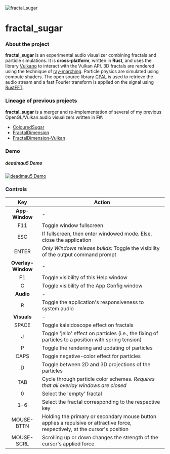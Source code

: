 ![fractal_sugar](res/fractal_sugar.ico)
# fractal_sugar

### About the project
**fractal_sugar** is an experimental audio visualizer combining fractals and particle simulations. It is **cross-platform**, written in **Rust**, and uses the library [Vulkano](https://github.com/vulkano-rs/vulkano) to interact with the Vulkan API.
3D fractals are rendered using the technique of [ray-marching](http://blog.hvidtfeldts.net/index.php/2011/06/distance-estimated-3d-fractals-part-i/).
Particle physics are simulated using compute shaders.
The open source library [CPAL](https://github.com/rustaudio/cpal) is used to retrieve the audio stream and a fast Fourier transform is applied on the signal using [RustFFT](https://github.com/ejmahler/RustFFT).

### Lineage of previous projects
**fractal_sugar** is a merger and re-implementation of several of my previous OpenGL/Vulkan audio visualizers written in **F#**:
* [ColouredSugar](https://github.com/ryco117/ColouredSugar)
* [FractalDimension](https://github.com/ryco117/FractalDimension)
* [FractalDimension-Vulkan](https://github.com/ryco117/FractalDimension-Vulkan)

### Demo
##### deadmau5 Demo
[![deadmau5 Demo](https://img.youtube.com/vi/UiJ_785hC60/0.jpg)](https://www.youtube.com/watch?v=UiJ_785hC60 "deadmau5 Demo")

### Controls
| Key | Action |
|:-:|----------|
| **App-Window** | - |
| F11 | Toggle window fullscreen |
| ESC | If fullscreen, then enter windowed mode. Else, close the application |
| ENTER | *Only Windows release builds:* Toggle the visibility of the output command prompt |
| **Overlay-Window** | - |
| F1 | Toggle visibility of this Help window |
| C | Toggle visibility of the App Config window |
| **Audio** | - |
| R | Toggle the application's responsiveness to system audio |
| **Visuals** | - |
| SPACE | Toggle kaleidoscope effect on fractals |
| J | Toggle 'jello' effect on particles (i.e., the fixing of particles to a position with spring tension) |
| P | Toggle the rendering and updating of particles |
| CAPS | Toggle negative-color effect for particles |
| D | Toggle between 2D and 3D projections of the particles |
| TAB | Cycle through particle color schemes. *Requires that all overlay windows are closed* |
| 0 | Select the 'empty' fractal |
| 1-6 | Select the fractal corresponding to the respective key |
| MOUSE-BTTN | Holding the primary or secondary mouse button applies a repulsive or attractive force, respectively, at the cursor's position |
| MOUSE-SCRL | Scrolling up or down changes the strength of the cursor's applied force |